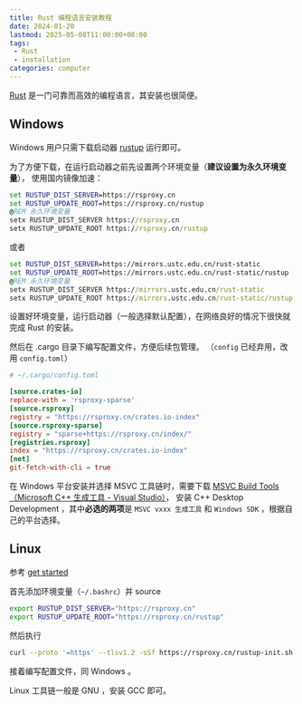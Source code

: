 ```yaml
---
title: Rust 编程语言安装教程
date: 2024-01-20
lastmod: 2025-05-08T11:00:00+08:00
tags:
 - Rust
 - installation
categories: computer
---
```


[Rust](https://www.rust-lang.org/) 是一门可靠而高效的编程语言，其安装也很简便。

## Windows

Windows 用户只需下载启动器
[rustup](https://static.rust-lang.org/rustup/dist/x86_64-pc-windows-msvc/rustup-init.exe)
运行即可。

为了方便下载，在运行启动器之前先设置两个环境变量（**建议设置为永久环境变量**），
使用国内镜像加速：

```bat
set RUSTUP_DIST_SERVER=https://rsproxy.cn
set RUSTUP_UPDATE_ROOT=https://rsproxy.cn/rustup
@REM 永久环境变量
setx RUSTUP_DIST_SERVER https://rsproxy.cn
setx RUSTUP_UPDATE_ROOT https://rsproxy.cn/rustup
```

或者

```bat
set RUSTUP_DIST_SERVER=https://mirrors.ustc.edu.cn/rust-static
set RUSTUP_UPDATE_ROOT=https://mirrors.ustc.edu.cn/rust-static/rustup
@REM 永久环境变量
setx RUSTUP_DIST_SERVER https://mirrors.ustc.edu.cn/rust-static
setx RUSTUP_UPDATE_ROOT https://mirrors.ustc.edu.cn/rust-static/rustup
```

设置好环境变量，运行启动器（一般选择默认配置），在网络良好的情况下很快就完成 Rust 的安装。

然后在 .cargo 目录下编写配置文件，方便后续包管理。
（`config` 已经弃用，改用 `config.toml`）

```toml
# ~/.cargo/config.toml

[source.crates-io]
replace-with = 'rsproxy-sparse'
[source.rsproxy]
registry = "https://rsproxy.cn/crates.io-index"
[source.rsproxy-sparse]
registry = "sparse+https://rsproxy.cn/index/"
[registries.rsproxy]
index = "https://rsproxy.cn/crates.io-index"
[net]
git-fetch-with-cli = true
```

在 Windows 平台安装并选择 MSVC 工具链时，需要下载
[MSVC Build Tools（Microsoft C++ 生成工具 - Visual Studio）](https://visualstudio.microsoft.com/zh-hans/visual-cpp-build-tools/)，
安装 C++ Desktop Development ，其中**必选的两项**是 `MSVC vxxx 生成工具` 和 `Windows SDK` ，根据自己的平台选择。

## Linux

参考 [get started](https://rsproxy.cn/#getStarted)

首先添加环境变量（`~/.bashrc`）并 source

```bash
export RUSTUP_DIST_SERVER="https://rsproxy.cn"
export RUSTUP_UPDATE_ROOT="https://rsproxy.cn/rustup"
```

然后执行

```bash
curl --proto '=https' --tlsv1.2 -sSf https://rsproxy.cn/rustup-init.sh | sh
```

接着编写配置文件，同 Windows 。

Linux 工具链一般是 GNU ，安装 GCC 即可。
